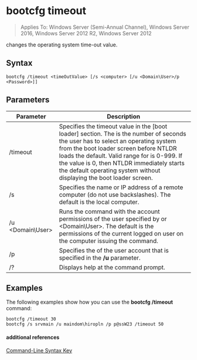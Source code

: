 # bootcfg timeout

>Applies To: Windows Server (Semi-Annual Channel), Windows Server 2016, Windows Server 2012 R2, Windows Server 2012

changes the operating system time-out value.

## Syntax
```
bootcfg /timeout <timeOutValue> [/s <computer> [/u <Domain\User>/p <Password>]]
```
## Parameters
|Parameter|Description|
|-------|--------|
|/timeout <timeOutValue>|Specifies the timeout value in the [boot loader] section. The <timeOutValue> is the number of seconds the user has to select an operating system from the boot loader screen before NTLDR loads the default. Valid range for <timeOutValue> is 0-999. If the value is 0, then NTLDR immediately starts the default operating system without displaying the boot loader screen.|
|/s <computer>|Specifies the name or IP address of a remote computer (do not use backslashes). The default is the local computer.|
|/u <Domain\User>|Runs the command with the account permissions of the user specified by <User> or <Domain\User>. The default is the permissions of the current logged on user on the computer issuing the command.|
|/p <Password>|Specifies the <Password> of the user account that is specified in the **/u** parameter.|
|/?|Displays help at the command prompt.|
## <a name="BKMK_examples"></a>Examples
The following examples show how you can use the **bootcfg /timeout** command:
```
bootcfg /timeout 30
bootcfg /s srvmain /u maindom\hiropln /p p@ssW23 /timeout 50
```
#### additional references
[Command-Line Syntax Key](command-line-syntax-key.md)
